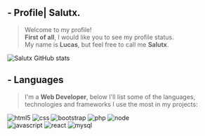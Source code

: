 ##  - Profile| Salutx.
> Welcome to my profile! 
> <br>**First of all**, I would like you to see my profile status.
> <br>My name is **Lucas**, but feel free to call me **Salutx**.


![Salutx GitHub stats](https://github-readme-stats.vercel.app/api?username=zHorzon&show_icons=true&theme=radical)

## - Languages

> I'm a **Web Developer**, below I'll list some of the languages, technologies and frameworks I use the most in my projects:

![html5](https://img.shields.io/badge/HTML5-E34F26?style=for-the-badge&logo=html5&logoColor=white) ![css](https://img.shields.io/badge/CSS3-1572B6?style=for-the-badge&logo=css3&logoColor=white) ![bootstrap](https://img.shields.io/badge/Bootstrap-563D7C?style=for-the-badge&logo=bootstrap&logoColor=white) ![php](https://img.shields.io/badge/PHP-777BB4?style=for-the-badge&logo=php&logoColor=white) ![node](https://img.shields.io/badge/Node.js-43853D?style=for-the-badge&logo=node.js&logoColor=white)<br> ![javascript](https://img.shields.io/badge/JavaScript-323330?style=for-the-badge&logo=javascript&logoColor=F7DF1E)  ![react](https://img.shields.io/badge/React-20232A?style=for-the-badge&logo=react&logoColor=61DAFB)  ![mysql](https://img.shields.io/badge/MySQL-00000F?style=for-the-badge&logo=mysql&logoColor=white)
